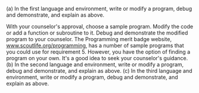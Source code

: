 
(a) In the first language and environment, write or modify a program, debug and demonstrate, and explain as above.

With your counselor's approval, choose a sample program. Modify the code or add a function or subroutine to it. Debug and demonstrate the modified program to your counselor. The Programming merit badge website, www.scoutlife.org/programming, has a number of sample programs that you could use for requirement 5. However, you have the option of finding a program on your own. It's a good idea to seek your counselor's guidance.
(b) In the second language and environment, write or modify a program, debug and demonstrate, and explain as above.
(c) In the third language and environment, write or modify a program, debug and demonstrate, and explain as above.

